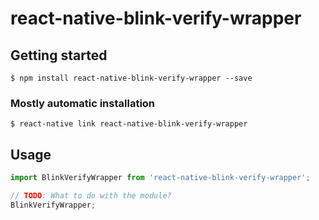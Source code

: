 # react-native-blink-verify-wrapper

## Getting started

`$ npm install react-native-blink-verify-wrapper --save`

### Mostly automatic installation

`$ react-native link react-native-blink-verify-wrapper`

## Usage
```javascript
import BlinkVerifyWrapper from 'react-native-blink-verify-wrapper';

// TODO: What to do with the module?
BlinkVerifyWrapper;
```

